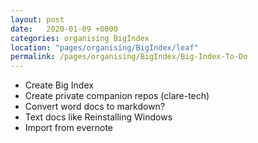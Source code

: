 ```yaml
---
layout: post
date:   2020-01-09 +0000
categories: organising BigIndex
location: "pages/organising/BigIndex/leaf"
permalink: /pages/organising/BigIndex/Big-Index-To-Do
---
```


- Create Big Index
- Create private companion repos (clare-tech)
- Convert word docs to markdown?
- Text docs like Reinstalling Windows
- Import from evernote